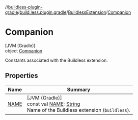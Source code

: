 //[buildless-plugin-gradle](../../../../index.md)/[build.less.plugin.gradle](../../index.md)/[BuildlessExtension](../index.md)/[Companion](index.md)

# Companion

[JVM (Gradle)]\
object [Companion](index.md)

Constants associated with the Buildless extension.

## Properties

| Name | Summary |
|---|---|
| [NAME](-n-a-m-e.md) | [JVM (Gradle)]<br>const val [NAME](-n-a-m-e.md): [String](https://kotlinlang.org/api/latest/jvm/stdlib/kotlin/-string/index.html)<br>Name of the Buildless extension (`buildless`). |
